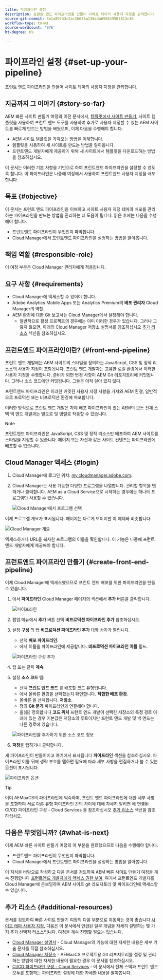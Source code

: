 ```yaml
---
title: 파이프라인 설정
description: 프런트 엔드 파이프라인을 만들어 사이트 테마의 사용자 지정을 관리합니다.
source-git-commit: 5e1a89743c5ac36635a139ada690849507813c30
workflow-type: tm+mt
source-wordcount: '976'
ht-degree: 0%

---
```



# 파이프라인 설정 {#set-up-your-pipeline}

프런트 엔드 파이프라인을 만들어 사이트 테마의 사용자 지정을 관리합니다.

## 지금까지 그 이야기 {#story-so-far}

AEM 빠른 사이트 만들기 여정의 이전 문서에서, [템플릿에서 사이트 만들기,](create-site.md) 사이트 템플릿을 사용하여 프런트 엔드 도구를 사용하여 추가로 사용자 지정할 수 있는 AEM 사이트를 빠르게 만드는 방법을 배웠으며, 이제 다음을 수행해야 합니다.

* AEM 사이트 템플릿을 가져오는 방법을 이해합니다.
* 템플릿을 사용하여 새 사이트를 만드는 방법을 알아봅니다.
* 프런트엔드 개발자에게 제공하기 위해 새 사이트에서 템플릿을 다운로드하는 방법을 참조하십시오.

이 문서는 이러한 기본 사항을 기반으로 하여 프런트엔드 파이프라인을 설정할 수 있도록 합니다. 이 파이프라인은 나중에 여정에서 사용하여 프런트엔드 사용자 지정을 배포합니다.

## 목표 {#objective}

이 문서는 프런트 엔드 파이프라인을 이해하고 사이트 사용자 지정 테마의 배포를 관리하는 파이프라인을 만드는 방법을 관리하는 데 도움이 됩니다. 읽은 후에는 다음을 수행해야 합니다.

* 프런트엔드 파이프라인이 무엇인지 파악합니다.
* Cloud Manager에서 프런트엔드 파이프라인을 설정하는 방법을 알아봅니다.

## 책임 역할 {#responsible-role}

이 여정 부분은 Cloud Manager 관리자에게 적용됩니다.

## 요구 사항 {#requirements}

* Cloud Manager에 액세스할 수 있어야 합니다.
* Adobe Analytics Mobile Apps 또는 Analytics Premium의 **배포 관리자** Cloud Manager의 역할.
* AEM 환경에 대한 Git 보고서는 Cloud Manager에서 설정해야 합니다.
   * 일반적으로 활성 프로젝트의 경우에는 이미 이러한 경우가 있습니다. 그러나 그렇지 않으면, 아래의 Cloud Manager 저장소 설명서를 참조하십시오 [추가 리소스](#additional-resources) 섹션을 참조하십시오.

## 프런트엔드 파이프라인이란? {#front-end-pipeline}

프런트 엔드 개발에는 AEM 사이트의 스타일을 정의하는 JavaScript, CSS 및 정적 리소스의 사용자 지정이 포함됩니다. 프런트 엔드 개발자는 고유한 로컬 환경에서 이러한 사용자 지정을 수행합니다. 준비가 되면 변경 사항이 AEM Git 리포지토리에 커밋됩니다. 그러나 소스 코드에만 커밋됩니다. 그들은 아직 살아 있지 않다.

프런트엔드 파이프라인은 이러한 커밋된 사용자 지정 사항을 가져와 AEM 환경, 일반적으로 프로덕션 또는 비프로덕션 환경에 배포합니다.

이러한 방식으로 프런트 엔드 개발은 자체 배포 파이프라인이 있는 AEM의 모든 전체 스택 백 엔드 개발과는 별도로 및 병렬로 작동할 수 있습니다.

>[!NOTE]
>
>프런트엔드 파이프라인은 JavaScript, CSS 및 정적 리소스만 배포하여 AEM 사이트를 스타일을 지정할 수 있습니다. 페이지 또는 자산과 같은 사이트 컨텐츠는 파이프라인에 배포할 수 없습니다.

## Cloud Manager 액세스 {#login}

1. Cloud Manager에 로그인 위치: [my.cloudmanager.adobe.com](https://my.cloudmanager.adobe.com/).

1. Cloud Manager는 사용 가능한 다양한 프로그램을 나열합니다. 관리할 항목을 탭하거나 클릭합니다. AEM as a Cloud Service으로 시작하는 경우에는 하나의 프로그램만 사용할 수 있습니다.

   ![Cloud Manager에서 프로그램 선택](assets/cloud-manager-select-program.png)

이제 프로그램 개요가 표시됩니다. 페이지는 다르게 보이지만 이 예제와 비슷합니다.

![Cloud Manager 개요](assets/cloud-manager-overview.png)

액세스하거나 URL을 복사한 프로그램의 이름을 확인합니다. 이 기능은 나중에 프런트 엔드 개발자에게 제공해야 합니다.

## 프런트엔드 파이프라인 만들기 {#create-front-end-pipeline}

이제 Cloud Manager에 액세스했으므로 프런트 엔드 배포를 위한 파이프라인을 만들 수 있습니다.

1. 에서 **파이프라인** Cloud Manager 페이지의 섹션에서 **추가** 버튼을 클릭합니다.

   ![파이프라인](assets/pipelines-add.png)

1. 팝업 메뉴에서 **추가** 버튼 선택 **비프로덕션 파이프라인 추가** 참조하십시오.

1. 설정 **구성** 의 탭 **비프로덕션 파이프라인 추가** 대화 상자가 열립니다.
   * 선택 **배포 파이프라인**.
   * 에서 이름을 파이프라인에 제공합니다. **비프로덕션 파이프라인 이름** 필드.

   ![파이프라인 구성 추가](assets/add-pipeline-configuration.png)

1. 탭 또는 클릭 **계속**.

1. 설정 **소스 코드** 탭:
   * 선택 **프런트 엔드 코드** 를 배포할 코드 유형입니다.
   * 에서 올바른 환경을 선택했는지 확인합니다. **적합한 배포 환경**.
   * 올바른 을 선택합니다. **저장소**.
   * 정의 **Git 분기** 파이프라인과 연결해야 합니다.
   * 을(를) 정의합니다 **코드 위치** 프런트 엔드 개발이 선택한 저장소의 특정 경로 아래에 있는 경우 기본값은 저장소의 루트이지만 프런트 엔드 개발 및 백 엔드는 다른 경로에 있습니다.

   ![파이프라인을 추가하기 위한 소스 코드 정보](assets/add-pipeline-source-code.png)

1. **저장**&#x200B;을 탭하거나 클릭합니다.

새 파이프라인이 만들어지고 여기에서 표시됩니다 **파이프라인** 섹션을 참조하십시오. 파이프라인 이름 뒤에 생략 부호를 탭하면 필요에 따라 세부 사항을 편집하거나 볼 수 있는 옵션이 표시됩니다.

![파이프라인 옵션](assets/new-pipeline.png)

>[!TIP]
>
>이미 AEMaaCS의 파이프라인에 익숙하며, 프런트 엔드 파이프라인에 대한 세부 사항을 포함하여 서로 다른 유형 파이프라인 간의 차이에 대해 자세히 알려면 에 연결된 CI/CD 파이프라인 구성 - Cloud Services 을 참조하십시오 [추가 리소스](#additional-resources) 섹션을 참조하십시오.

## 다음은 무엇입니까? {#what-is-next}

이제 AEM 빠른 사이트 만들기 여정의 이 부분을 완료했으므로 다음을 수행해야 합니다.

* 프런트엔드 파이프라인이 무엇인지 파악합니다.
* Cloud Manager에서 프런트엔드 파이프라인을 설정하는 방법을 알아봅니다.

이 지식을 바탕으로 작성하고 다음 문서를 검토하여 AEM 빠른 사이트 만들기 여정을 계속 진행합니다 [프런트엔드 개발자에게 액세스 권한 부여,](grant-access.md) 여기서 프런트엔드 개발자를 Cloud Manager에 온보딩하여 AEM 사이트 git 리포지토리 및 파이프라인에 액세스할 수 있습니다.

## 추가 리소스 {#additional-resources}

문서를 검토하여 빠른 사이트 만들기 여정의 다음 부분으로 이동하는 것이 좋습니다 [사이트 테마 사용자 지정,](customize-theme.md) 다음은 이 문서에서 언급된 일부 개념을 자세히 설명하는 몇 가지 추가 선택적 리소스입니다. 여정을 계속 진행할 필요는 없습니다.

* [Cloud Manager 설명서](https://experienceleague.adobe.com/docs/experience-manager-cloud-service/onboarding/onboarding-concepts/cloud-manager-introduction.html) - Cloud Manager의 기능에 대한 자세한 내용은 세부 기술 문서를 직접 참조하십시오.
* [Cloud Manager 저장소](/help/implementing/cloud-manager/managing-code/cloud-manager-repositories.md) - AEMaaCS 프로젝트용 Git 리포지토리를 설정 및 관리하는 방법에 대한 자세한 내용이 필요한 경우 이 문서를 참조하십시오.
* [CI/CD 파이프라인 구성 - Cloud Services](/help/implementing/cloud-manager/configuring-pipelines/introduction-ci-cd-pipelines.md) - 이 문서에서 전체 스택과 프런트 엔드 모두를 포함하는 파이프라인 설정에 대한 자세한 내용을 알아봅니다.